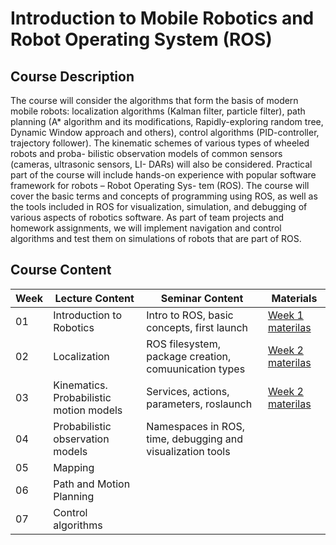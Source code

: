 # Introduction to Mobile Robotics and Robot Operating System (ROS)

## Course Description
The course will consider the algorithms that form the basis of modern mobile robots: localization algorithms (Kalman filter, particle filter), path planning (A* algorithm and its modifications, Rapidly-exploring random tree, Dynamic Window approach and others), control algorithms (PID-controller, trajectory follower). The kinematic schemes of various types of wheeled robots and proba- bilistic observation models of common sensors (cameras, ultrasonic sensors, LI- DARs) will also be considered. Practical part of the course will include hands-on experience with popular software framework for robots – Robot Operating Sys- tem (ROS). The course will cover the basic terms and concepts of programming using ROS, as well as the tools included in ROS for visualization, simulation, and debugging of various aspects of robotics software. As part of team projects and homework assignments, we will implement navigation and control algorithms and test them on simulations of robots that are part of ROS.

## Course Content
| Week | Lecture Content | Seminar Content | Materials |
| --- | --- | --- | --- |
|01|Introduction to Robotics| Intro to ROS, basic concepts, first launch | [Week 1 materilas](https://github.com/girafe-ai/msai-robotics/tree/master/week01_introduction) |
|02|Localization| ROS filesystem, package creation, comuunication types | [Week 2 materilas](https://github.com/girafe-ai/msai-robotics/tree/master/week02_localization) |
|03|Kinematics. Probabilistic motion models| Services, actions, parameters, roslaunch | [Week 2 materilas](https://github.com/girafe-ai/msai-robotics/tree/master/week03_motion_models) |
|04|Probabilistic observation models| Namespaces in ROS, time, debugging and visualization tools 
|05|Mapping|
|06|Path and Motion Planning|
|07|Control algorithms|
